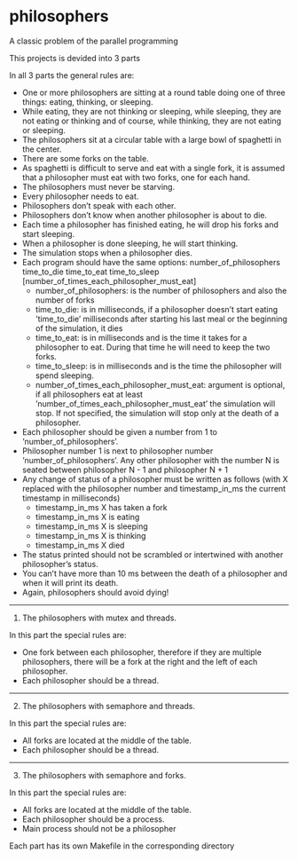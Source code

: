 # philosophers
A classic problem of the parallel programming

This projects is devided into 3 parts

In all 3 parts the general rules are:
- One or more philosophers are sitting at a round table doing one of three things:
eating, thinking, or sleeping.
- While eating, they are not thinking or sleeping, while sleeping, they are not eating
or thinking and of course, while thinking, they are not eating or sleeping.
- The philosophers sit at a circular table with a large bowl of spaghetti in the center.
- There are some forks on the table.
- As spaghetti is difficult to serve and eat with a single fork, it is assumed that a
philosopher must eat with two forks, one for each hand.
- The philosophers must never be starving.
- Every philosopher needs to eat.
- Philosophers don’t speak with each other.
- Philosophers don’t know when another philosopher is about to die.
- Each time a philosopher has finished eating, he will drop his forks and start sleeping.
- When a philosopher is done sleeping, he will start thinking.
- The simulation stops when a philosopher dies.
- Each program should have the same options: number_of_philosophers time_to_die
time_to_eat time_to_sleep [number_of_times_each_philosopher_must_eat]
  - number_of_philosophers: is the number of philosophers and also the number
of forks
  - time_to_die: is in milliseconds, if a philosopher doesn’t start eating ’time_to_die’
milliseconds after starting his last meal or the beginning of the simulation, it
dies
  - time_to_eat: is in milliseconds and is the time it takes for a philosopher to
eat. During that time he will need to keep the two forks.
  - time_to_sleep: is in milliseconds and is the time the philosopher will spend
sleeping.
  - number_of_times_each_philosopher_must_eat: argument is optional, if all
philosophers eat at least ’number_of_times_each_philosopher_must_eat’ the
simulation will stop. If not specified, the simulation will stop only at the death
of a philosopher.
- Each philosopher should be given a number from 1 to ’number_of_philosophers’.
- Philosopher number 1 is next to philosopher number ’number_of_philosophers’.
Any other philosopher with the number N is seated between philosopher N - 1 and
philosopher N + 1
- Any change of status of a philosopher must be written as follows (with X replaced
with the philosopher number and timestamp_in_ms the current timestamp in milliseconds)
  - timestamp_in_ms X has taken a fork
  - timestamp_in_ms X is eating
  - timestamp_in_ms X is sleeping
  - timestamp_in_ms X is thinking
  - timestamp_in_ms X died
- The status printed should not be scrambled or intertwined with another philosopher’s status.
- You can’t have more than 10 ms between the death of a philosopher and when it
will print its death.
- Again, philosophers should avoid dying!
----------------------------------------------
1) The philosophers with mutex and threads.

In this part the special rules are:
- One fork between each philosopher, therefore if they are multiple philosophers, there
will be a fork at the right and the left of each philosopher.
- Each philosopher should be a thread.
----------------------------------------------
2) The philosophers with semaphore and threads.

In this part the special rules are:
- All forks are located at the middle of the table.
- Each philosopher should be a thread.
----------------------------------------------
3) The philosophers with semaphore and forks.

In this part the special rules are:
- All forks are located at the middle of the table.
- Each philosopher should be a process.
- Main process should not be a philosopher

Each part has its own Makefile in the corresponding directory
